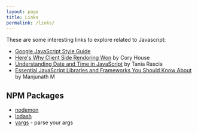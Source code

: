 ```yaml
---
layout: page
title: Links
permalink: /links/
---
```

These are some interesting links to explore related to Javascript:
* [Google JavaScript Style Guide](https://google.github.io/styleguide/jsguide.html)
* [Here's Why Client Side Rendoring Won](https://medium.freecodecamp.org/heres-why-client-side-rendering-won-46a349fadb52) by Cory House
* [Understanding Date and Time in JavaScript](https://www.digitalocean.com/community/tutorials/understanding-date-and-time-in-javascript) by Tania Rascia
* [Essential JavaScript Libraries and Frameworks You Should Know About](https://code.tutsplus.com/articles/essential-javascript-libraries-and-frameworks-you-should-know-about--cms-29540) by Manjunath M

## NPM Packages
* [nodemon](https://www.npmjs.com/package/nodemon)
* [lodash](https://www.npmjs.com/package/lodash)
* [yargs](https://www.npmjs.com/package/yargs) - parse your args